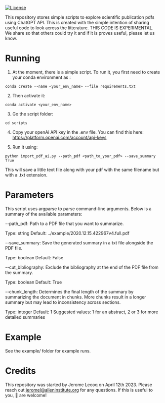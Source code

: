 [![License](https://img.shields.io/badge/license-MIT-brightgreen)](LICENSE)

This repository stores simple scripts to explore scientific publication pdfs using ChatGPT API. This is created with the simple intention of sharing useful code to look across the litterature. 
THIS CODE IS EXPERIMENTAL. We share so that others could try it and if it is proves useful, please let us know. 

Running
========================

1. At the moment, there is a simple script. To run it, you first need to create your conda environment as :

```conda create --name <your_env_name> --file requirements.txt```

2. Then activate it: 

```conda activate <your_env_name>```

3. Go the script folder:

```cd scripts```

4. Copy your openAi API key in the .env file. You can find this here: https://platform.openai.com/account/api-keys

5. Run it using:

```python import_pdf_ai.py --path_pdf <path_to_your_pdf> --save_summary True```

This will save a little text file along with your pdf with the same filename but with a .txt extension. 

Parameters
========================

This script uses argparse to parse command-line arguments. Below is a summary of the available parameters:

--path_pdf: Path to a PDF file that you want to summarize.

Type: string
Default: ../example/2020.12.15.422967v4.full.pdf

--save_summary: Save the generated summary in a txt file alongside the PDF file.

Type: boolean
Default: False

--cut_bibliography: Exclude the bibliography at the end of the PDF file from the summary.

Type: boolean
Default: True

--chunk_length: Determines the final length of the summary by summarizing the document in chunks. More chunks result in a longer summary but may lead to inconsistency across sections.

Type: integer
Default: 1
Suggested values: 1 for an abstract, 2 or 3 for more detailed summaries

Example
========================
See the example/ folder for example runs. 

Credits
========================
This repository was started by Jerome Lecoq on April 12th 2023. Please reach out jeromel@alleninstitute.org for any questions. If this is useful to you, :wave: are welcome!
